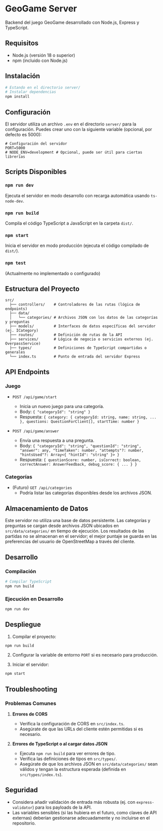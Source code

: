 # GeoGame Server

Backend del juego GeoGame desarrollado con Node.js, Express y TypeScript.

## Requisitos

- Node.js (versión 18 o superior)
- npm (incluido con Node.js)

## Instalación

```bash
# Estando en el directorio server/
# Instalar dependencias
npm install
```

## Configuración

El servidor utiliza un archivo `.env` en el directorio `server/` para la configuración. Puedes crear uno con la siguiente variable (opcional, por defecto es 5000):

```env
# Configuración del servidor
PORT=5000
# NODE_ENV=development # Opcional, puede ser útil para ciertas librerías
```

## Scripts Disponibles

### `npm run dev`

Ejecuta el servidor en modo desarrollo con recarga automática usando `ts-node-dev`.

### `npm run build`

Compila el código TypeScript a JavaScript en la carpeta `dist/`.

### `npm start`

Inicia el servidor en modo producción (ejecuta el código compilado de `dist/`).

### `npm test`

(Actualmente no implementado o configurado)

## Estructura del Proyecto

```
src/
  ├── controllers/    # Controladores de las rutas (lógica de endpoints)
  ├── data/
  │   └── categories/ # Archivos JSON con los datos de las categorías y preguntas
  ├── models/         # Interfaces de datos específicas del servidor (ej. ICategory)
  ├── routes/         # Definición de rutas de la API
  ├── services/       # Lógica de negocio o servicios externos (ej. OverpassService)
  ├── types/          # Definiciones de TypeScript compartidas o generales
  └── index.ts        # Punto de entrada del servidor Express
```

## API Endpoints

### Juego

- `POST /api/game/start`
  - Inicia un nuevo juego para una categoría.
  - Body: `{ "categoryId": "string" }`
  - Respuesta: `{ category: { categoryId: string, name: string, ... }, questions: QuestionForClient[], startTime: number }`

- `POST /api/game/answer`
  - Envía una respuesta a una pregunta.
  - Body: `{ "categoryId": "string", "questionId": "string", "answer": any, "timeTaken": number, "attempts"?: number, "hintsUsed"?: Array<{ "hintId": "string" }> }`
  - Respuesta: `{ questionScore: number, isCorrect: boolean, correctAnswer: AnswerFeedback, debug_score: { ... } }`

### Categorías

- (Futuro) `GET /api/categories`
  - Podría listar las categorías disponibles desde los archivos JSON.

## Almacenamiento de Datos

Este servidor no utiliza una base de datos persistente. Las categorías y preguntas se cargan desde archivos JSON ubicados en `src/data/categories/` en tiempo de ejecución. Los resultados de las partidas no se almacenan en el servidor; el mejor puntaje se guarda en las preferencias del usuario de OpenStreetMap a través del cliente.

## Desarrollo

### Compilación

```bash
# Compilar TypeScript
npm run build
```

### Ejecución en Desarrollo

```bash
npm run dev
```

## Despliegue

1. Compilar el proyecto:
```bash
npm run build
```

2. Configurar la variable de entorno `PORT` si es necesario para producción.

3. Iniciar el servidor:
```bash
npm start
```

## Troubleshooting

### Problemas Comunes

1. **Errores de CORS**
   - Verifica la configuración de CORS en `src/index.ts`.
   - Asegúrate de que las URLs del cliente estén permitidas si es necesario.

2. **Errores de TypeScript o al cargar datos JSON**
   - Ejecuta `npm run build` para ver errores de tipo.
   - Verifica las definiciones de tipos en `src/types/`.
   - Asegúrate de que los archivos JSON en `src/data/categories/` sean válidos y tengan la estructura esperada (definida en `src/types/index.ts`).

## Seguridad

- Considera añadir validación de entrada más robusta (ej. con `express-validator`) para los payloads de la API.
- Las variables sensibles (si las hubiera en el futuro, como claves de API externas) deberían gestionarse adecuadamente y no incluirse en el repositorio. 